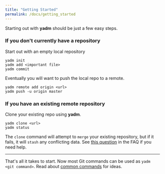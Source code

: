 ```yaml
---
title: "Getting Started"
permalink: /docs/getting_started
---
```

Starting out with **yadm** should be just a few easy steps.

### If you don't currently have a repository
Start out with an empty local repository

    yadm init
    yadm add <important file>
    yadm commit

Eventually you will want to push the local repo to a remote.

    yadm remote add origin <url>
    yadm push -u origin master

### If you have an existing remote repository
Clone your existing repo using **yadm**.

    yadm clone <url>
    yadm status

The `clone` command will attempt to `merge` your existing repository, but if it
fails, it will `stash` any conflicting data. See
[this question](faq#i-just-cloned-my-repository-and-conflicting-data-was-overwritten-why)
in the FAQ if you need help.

---

That's all it takes to start. Now most Git commands can be used as
`yadm <git command>`.
Read about [common commands](common_commands) for ideas.
